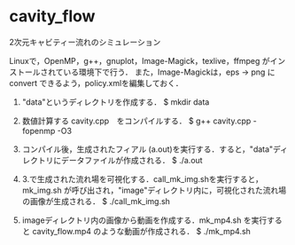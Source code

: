 # cavity_flow
2次元キャビティー流れのシミュレーション

Linuxで，OpenMP，g++，gnuplot，Image-Magick，texlive，ffmpeg がインストールされている環境下で行う．
また，Image-Magickは，eps → png に convert できるよう，policy.xmlを編集しておく．

1. "data"というディレクトリを作成する．
$ mkdir data

2. 数値計算する cavity.cpp　をコンパイルする．
$ g++ cavity.cpp -fopenmp -O3

3. コンパイル後，生成されたフィアル (a.out)を実行する．すると，"data"ディレクトリにデータファイルが作成される．
$ ./a.out

4. 3.で生成された流れ場を可視化する．call_mk_img.shを実行すると，mk_img.sh が呼び出され，"image"ディレクトリ内に，可視化された流れ場の画像が生成される．
$ ./call_mk_img.sh

5. imageディレクトリ内の画像から動画を作成する．mk_mp4.sh を実行すると cavity_flow.mp4 のような動画が作成される．
$ ./mk_mp4.sh
